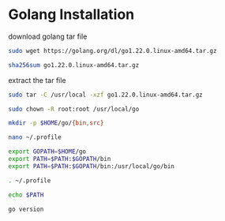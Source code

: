 
 # Golang Installation 

download golang tar file

 ```bash
sudo wget https://golang.org/dl/go1.22.0.linux-amd64.tar.gz

 ```

 ```bash
sha256sum go1.22.0.linux-amd64.tar.gz

 ```
extract the tar file

 ```bash
sudo tar -C /usr/local -xzf go1.22.0.linux-amd64.tar.gz

 ```

 ```bash
sudo chown -R root:root /usr/local/go

 ```

 ```bash
mkdir -p $HOME/go/{bin,src}

 ```

 ```bash
nano ~/.profile
 ```

 ```bash
export GOPATH=$HOME/go
export PATH=$PATH:$GOPATH/bin
export PATH=$PATH:$GOPATH/bin:/usr/local/go/bin
 ```

 ```bash
. ~/.profile
 ```

 ```bash
echo $PATH
 ```

 ```bash
go version
 ```
